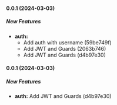 #### 0.0.1 (2024-03-03)

##### New Features

* **auth:**
  *  Add auth with username (59be749f)
  *  Add JWT and Guards (2063b746)
  *  Add JWT and Guards (d4b97e30)

#### 0.0.1 (2024-03-03)

##### New Features

* **auth:**  Add JWT and Guards (d4b97e30)

